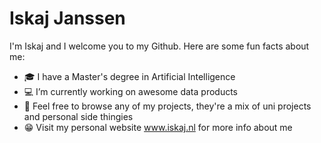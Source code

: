 # Iskaj Janssen
I'm Iskaj and I welcome you to my Github. Here are some fun facts about me:
- 🎓 I have a Master's degree in Artificial Intelligence
- 💻 I’m currently working on awesome data products
- 💼 Feel free to browse any of my projects, they're a mix of uni projects and personal side thingies
- 😁 Visit my personal website www.iskaj.nl for more info about me
